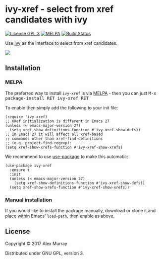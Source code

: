 # ivy-xref - select from xref candidates with ivy

[![License GPL 3](https://img.shields.io/badge/license-GPL_3-green.svg)](http://www.gnu.org/licenses/gpl-3.0.txt)
[![MELPA](http://melpa.org/packages/ivy-xref-badge.svg)](http://melpa.org/#/ivy-xref)
[![Build Status](https://travis-ci.org/alexmurray/ivy-xref.svg?branch=master)](https://travis-ci.org/alexmurray/ivy-xref)

Use [Ivy](https://github.com/abo-abo/swiper) as the interface to select from
xref candidates.

![](https://raw.githubusercontent.com/alexmurray/ivy-xref/master/ivy-xref.png)

## Installation

### MELPA

The preferred way to install `ivy-xref` is via
[MELPA](http://melpa.org) - then you can just <kbd>M-x package-install RET
ivy-xref RET</kbd>

To enable then simply add the following to your init file:

```emacs-lisp
(require 'ivy-xref)
;; XRef initialization is different in Emacs 27
(unless (< emacs-major-version 27)
  (setq xref-show-definitions-function #'ivy-xref-show-defs))
;; In Emacs 27 it will affect all xref-based
;; commands other than xref-find-definitions
;; (e.g. project-find-regexp):
(setq xref-show-xrefs-function #'ivy-xref-show-xrefs)
```

We recommend to use [use-package](https://github.com/jwiegley/use-package) to
make this automatic:

```emacs-lisp
(use-package ivy-xref
  :ensure t
  :init
  (unless (< emacs-major-version 27)
    (setq xref-show-definitions-function #'ivy-xref-show-defs))
  (setq xref-show-xrefs-function #'ivy-xref-show-xrefs))
```

### Manual installation

If you would like to install the package manually, download or clone it and
place within Emacs' `load-path`, then enable as above.

## License

Copyright © 2017 Alex Murray

Distributed under GNU GPL, version 3.
